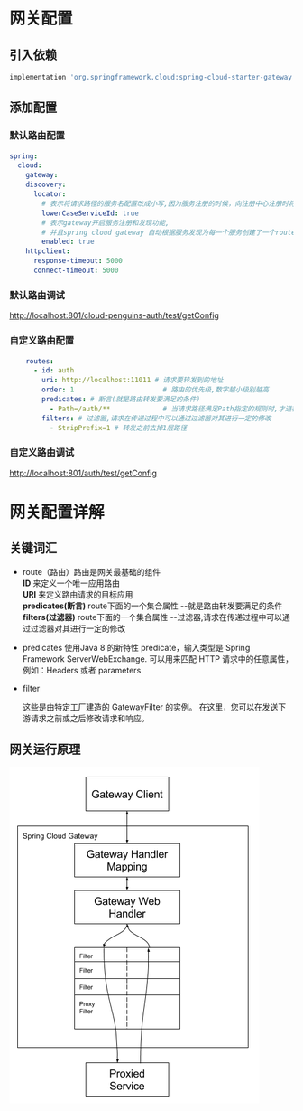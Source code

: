 # 网关配置

## 引入依赖

```groovy
implementation 'org.springframework.cloud:spring-cloud-starter-gateway'
```

## 添加配置

### 默认路由配置

```yaml
spring:
  cloud:
    gateway:
    discovery:
      locator:
        # 表示将请求路径的服务名配置改成小写,因为服务注册的时候，向注册中心注册时将服务名转成大写的了
        lowerCaseServiceId: true
        # 表示gateway开启服务注册和发现功能,
        # 并且spring cloud gateway 自动根据服务发现为每一个服务创建了一个router，这个router将以服务名开头的请求路径转发到对应的服务
        enabled: true
    httpclient:
      response-timeout: 5000
      connect-timeout: 5000
```

### 默认路由调试

<http://localhost:801/cloud-penguins-auth/test/getConfig>

### 自定义路由配置

```yaml
    routes:
      - id: auth
        uri: http://localhost:11011 # 请求要转发到的地址
        order: 1                      # 路由的优先级,数字越小级别越高
        predicates: # 断言(就是路由转发要满足的条件)
          - Path=/auth/**             # 当请求路径满足Path指定的规则时,才进行路由转发
        filters: # 过滤器,请求在传递过程中可以通过过滤器对其进行一定的修改
          - StripPrefix=1 # 转发之前去掉1层路径
```

### 自定义路由调试

<http://localhost:801/auth/test/getConfig>

# 网关配置详解

## 关键词汇

- route（路由）路由是网关最基础的组件   
  **ID** 来定义一个唯一应用路由   
  **URI** 来定义路由请求的目标应用   
  **predicates(断言)**    route下面的一个集合属性 --就是路由转发要满足的条件   
  **filters(过滤器)**     route下面的一个集合属性 --过滤器,请求在传递过程中可以通过过滤器对其进行一定的修改

- predicates
  使用Java 8 的新特性 predicate，输入类型是 Spring Framework ServerWebExchange. 可以用来匹配 HTTP 请求中的任意属性，例如：Headers 或者 parameters

- filter

  这些是由特定工厂建造的 GatewayFilter 的实例。 在这里，您可以在发送下游请求之前或之后修改请求和响应。

## 网关运行原理

![img.png](assert/img.png)